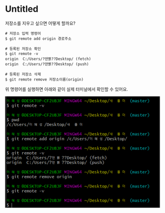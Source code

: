 # Untitled

저장소를 지우고 싶으면 어떻게 할까요?

```text
# 저장소 입력 명령어 
$ git remote add origin 경로주소 

# 등록된 저장소 확인 
$ git remote -v
origin  C:/Users/?댄삙??Desktop/ (fetch)
origin  C:/Users/?댄삙??Desktop/ (push)

# 등록된 저장소 삭제 
$ git remote remove 저장소이름(origin)
```

위 명령어를 실행하면 아래와 같이 실제 터미널에서 확인할 수 있어요. 

![](../../.gitbook/assets/image%20%28299%29.png)



